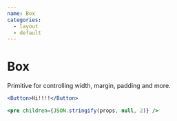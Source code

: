 ```yaml
---
name: Box
categories:
  - layout
  - default
---
```

# Box

Primitive for controlling width, margin, padding and more.

```.jsx
<Button>Hi!!!!</Button>
```

```.jsx
<pre children={JSON.stringify(props, null, 2)} />
```
